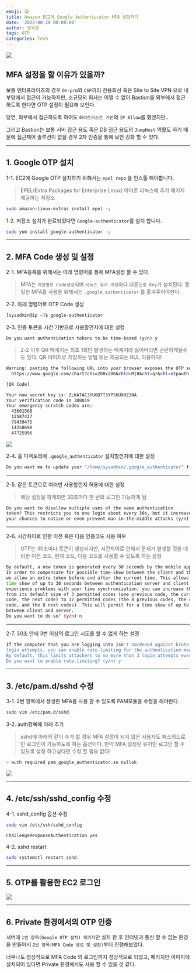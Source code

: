 ```yaml
---
emoji: 😀
title: Amazon EC2에 Google Authenticator MFA 설정하기
date: '2023-08-29 00:00:00'
author: 정욱현
tags: OTP
categories: Tech
---
```

![](https://velog.velcdn.com/images/jtret2424/post/e7d51d3a-4c8d-43e7-b02e-69f97df7f1e8/image.png)

## MFA 설정을 할 이유가 있을까?

보통 엔터프라이즈의 경우 `On-prm`와 `CSP`끼리 전용회선 혹은 Site to Site VPN 으로 내부망에서 접근이 가능하지만, 소규모의 회사는 어쩔 수 없이 Bastion를 외부에서 접근 하도록 한다면 OTP 설정이 필요해 보인다. 

당연, 외부에서 접근하도록 하여도 `화이트리스트 기반`의 `IP Allow`를 했겠지만..

그리고 Bastion는 보통 서버 접근 용도 혹은 DB 접근 용도의 `JumpHost` 역활도 하기 때문에 접근제어 솔루션이 없을 경우 2차 인증을 통해 보안 강화 할 수 있다.


---
## 1. Google OTP 설치


1-1. EC2에 Google OTP 설치하기 위해서는 `epel repo` 를 인스톨 해야합니다.

> EPEL(Extra Packages for Enterprise Linux) 아마존 리눅스에 추가 패키지 제공하는 저장소

```bash
sudo amazon-linux-extras install epel -y
```


1-2. 저장소 설치가 완료되었다면 `Google-authenticator`를 설치 합니다.

```bash
sudo yum install google-authenticator -y
```
---
## 2. MFA Code 생성 및 설정

2-1. MFA등록를 위해서는 아래 명령어를 통해 MFA설정 할 수 있다.

> MFA는 `계정별로 Code생성`되며 `리눅스 유저 계정`마다 다른`인증 Key`가 설치된다.
동일한 MFA를 사용을 위해서는 `.google_authenticator` 를 옮겨주어야한다.

 
2-2. 아래 명령어로 OTP Code 생성

```bash
[sysadmin@ip ~]$ google-authenticator 
```

2-3. 인증 토큰을 시간 기반으로 사용할껀지에 대한 설정
```
Do you want authentication tokens to be time-based (y/n) y
```

>2-2 이후 QR 메세지는 최초 1회만 발생하는 메세지라 잃어버리면 곤란하게될수도 있다.
QR 이미지로 저장하는 방법 또는 제공되는 RUL 이용하자!

```bash
Warning: pasting the following URL into your browser exposes the OTP secret to Google:
  https://www.google.com/chart?chs=200x200&chld=M|0&cht=qr&chl=otpauth://totp/sysadmin@ip-10-123-6-178.ap-northeast-2.compute.internal%3Fsecret%3DZLKATAC3YU6B7T3YPS6UXHZ3NA%26issuer%3Dip-10-123-6-178.ap-northeast-2.compute.internal

[QR Code]

Your new secret key is: ZLKATAC3YU6B7T3YPS6UXHZ3NA
Your verification code is 388019
Your emergency scratch codes are:
  43601560
  12587417
  79439475
  14258690
  47725996
```

![](https://velog.velcdn.com/images/jtret2424/post/8696445a-bd49-4274-a359-9bbcbb249de6/image.png)



2-4. 홈 디렉토리에 `.google_authenticator` 설치할껀지에 대한 설정
```bash
Do you want me to update your "/home/sysadmin/.google_authenticator" file? (y/n) y
```
---
2-5. 같은 토큰으로 여러번 사용할껀지 허용에 대한 설정
> 해당 설정을 하게되면 30초마다 한 번의 로그인 가능하게 됨

```bash
Do you want to disallow multiple uses of the same authentication
token? This restricts you to one login about every 30s, but it increases
your chances to notice or even prevent man-in-the-middle attacks (y/n) y
```
---
2-6. 시간차이로 인한 이전 혹은 다음 인증코드 사용 여부
> OTP는 30초마다 토큰이 생성되지만, 시간차이로 인해서 문제가 발생할 것을 대비한
이전 코드, 현재 코드, 다음 코드를 사용할 수 있도록 하는 설정

```bash
By default, a new token is generated every 30 seconds by the mobile app.
In order to compensate for possible time-skew between the client and the server,
we allow an extra token before and after the current time. This allows for a
time skew of up to 30 seconds between authentication server and client. If you
experience problems with poor time synchronization, you can increase the window
from its default size of 3 permitted codes (one previous code, the current
code, the next code) to 17 permitted codes (the 8 previous codes, the current
code, and the 8 next codes). This will permit for a time skew of up to 4 minutes
between client and server.
Do you want to do so? (y/n) n
```
---
2-7. 30초 안에 3번 이상의 로그인 시도를 할 수 없게 하는 설정
```bash
If the computer that you are logging into isn't hardened against brute-force
login attempts, you can enable rate-limiting for the authentication module.
By default, this limits attackers to no more than 3 login attempts every 30s.
Do you want to enable rate-limiting? (y/n) y
```

---
## 3. /etc/pam.d/sshd 수정

3-1. 2번 항목에서 생생한 MFA를 사용 할 수 있도록 PAM모듈을 수정을 해야한다. 

```bash
sudo vim /etc/pam.d/sshd
```


3-2. auth항목에 아래 추가

> sshd에 아래와 같이 추가 할 경우 MFA 설정이 되지 않은 사용자도 패스워드로만 로그인이 가능하도록 하는 옵션이다.
> 만약 MFA 설정된 유저만 로그인 할 수 있도록 설정 하고싶다면 수정 할 필요 없다!

```bash
> auth required pam_google_authenticator.so nullok
```
![](https://velog.velcdn.com/images/jtret2424/post/0c17ecc6-c45d-4b7f-be11-ef134e3be562/image.png)

---
## 4. /etc/ssh/sshd_config 수정

4-1. sshd_config 옵션 수정
```bash
sudo vim /etc/ssh/sshd_config
```

```bash
ChallengeResponseAuthentication yes
```

4-2. sshd restart 
```bash
sudo systemctl restart sshd
```
---
## 5. OTP를 활용한 EC2 로그인

![](https://velog.velcdn.com/images/jtret2424/post/fda265ab-5272-4e31-b3cd-8c5079bf1041/image.png)

---
## 6. Private 환경에서의 OTP 인증

서버에 `1번 항목(Google OTP 설치) 패키지`만 설치 한 후 인터넷과 통신 할 수 없는 환경을 만들어서 `2번 항목(MFA Code 생성 및 설정)`부터 진행해보았다.

너무나도 정상적으로 MFA Code 와 로그인까지 정상적으로 되었고, 패키지만 이미지에 설치되어 있다면 Private 환경에서도 사용 할 수 있을 것 같다.

```toc
```
